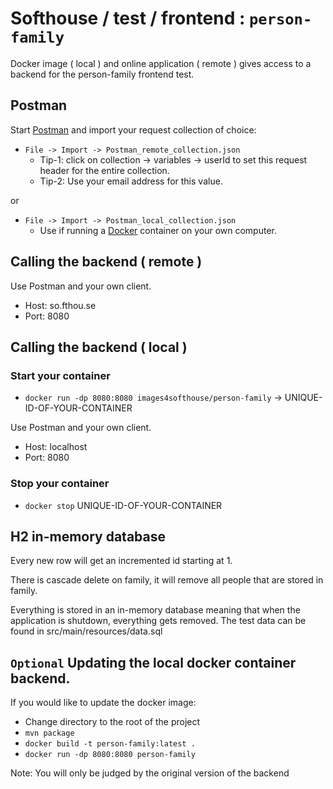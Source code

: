 # Softhouse / test / frontend : `person-family`
Docker image ( local ) and online application ( remote ) gives access to a backend for the person-family frontend test.


## Postman
Start [Postman](https://www.postman.com/downloads/) and import your request collection of choice:

* `File -> Import -> Postman_remote_collection.json`  
   * Tip-1: click on collection -> variables -> userId to set this request header for the entire collection.  
   * Tip-2: Use your email address for this value.  
  
or  
  
* `File -> Import -> Postman_local_collection.json`  
   * Use if running a [Docker](https://www.docker.com/get-started/) container on your own computer.   

## Calling the backend ( remote )
Use Postman and your own client. 
* Host: so.fthou.se
* Port: 8080  

## Calling the backend ( local )  


### Start your container
* `docker run -dp 8080:8080 images4softhouse/person-family` -> UNIQUE-ID-OF-YOUR-CONTAINER

Use Postman and your own client. 
* Host: localhost
* Port: 8080

### Stop your container
* `docker stop` UNIQUE-ID-OF-YOUR-CONTAINER


## H2 in-memory database

Every new row will get an incremented id starting at 1.

There is cascade delete on family, it will remove all people that are stored in family.

Everything is stored in an in-memory database meaning that when the application is shutdown, everything gets removed.
The test data can be found in src/main/resources/data.sql   

## `Optional` Updating the local docker container backend.

If you would like to update the docker image:

* Change directory to the root of the project
* `mvn package`
* `docker build -t person-family:latest .`
* `docker run -dp 8080:8080 person-family`

Note: You will only be judged by the original version of the backend
